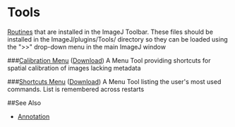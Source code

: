 # Tools

[Routines](../README.md#scripts) that are installed in the ImageJ Toolbar. These files should
be installed in the ImageJ/plugins/Tools/ directory so they can be loaded using the ">>"
drop-down menu in the main ImageJ window


###[Calibration Menu](./Calibration_Menu.ijm) ([Download](./Calibration_Menu.ijm?raw=true))
   A Menu Tool providing shortcuts for spatial calibration of images lacking metadata


###[Shortcuts Menu](./Shortcuts_Menu.ijm) ([Download](./Shortcuts_Menu.ijm?raw=true))
   A Menu Tool listing the user's most used commands. List is remembered across restarts


##See Also

* [Annotation](../Annotation/README.md#annotation)
